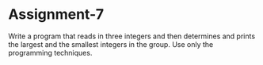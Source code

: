 # Assignment-7

Write a program that reads in three integers and then determines and prints the largest and the smallest integers in the group. Use only the programming techniques.
